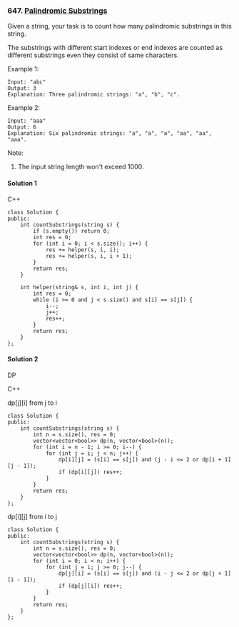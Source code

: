 ### 647\. [Palindromic Substrings](https://leetcode.com/problems/palindromic-substrings/)

Given a string, your task is to count how many palindromic substrings in this string.

The substrings with different start indexes or end indexes are counted as different substrings even they consist of same characters.

Example 1:
```
Input: "abc"
Output: 3
Explanation: Three palindromic strings: "a", "b", "c".
```

Example 2:
```
Input: "aaa"
Output: 6
Explanation: Six palindromic strings: "a", "a", "a", "aa", "aa", "aaa".
```

Note:

1. The input string length won't exceed 1000.


#### Solution 1

C++

```
class Solution {
public:
    int countSubstrings(string s) {
        if (s.empty()) return 0;
        int res = 0;
        for (int i = 0; i < s.size(); i++) {
            res += helper(s, i, i);
            res += helper(s, i, i + 1);
        }
        return res;
    }
    
    int helper(string& s, int i, int j) {
        int res = 0;
        while (i >= 0 and j < s.size() and s[i] == s[j]) {
            i--;
            j++;
            res++;
        }
        return res;
    }
};
```

#### Solution 2

DP

C++

dp\[j\]\[i\] from j to i

```
class Solution {
public:
    int countSubstrings(string s) {
        int n = s.size(), res = 0;
        vector<vector<bool>> dp(n, vector<bool>(n));
        for (int i = n - 1; i >= 0; i--) {
            for (int j = i; j < n; j++) {
                dp[i][j] = (s[i] == s[j]) and (j - i <= 2 or dp[i + 1][j - 1]);
                if (dp[i][j]) res++;
            }
        }
        return res;
    }
};
```

dp\[i\]\[j\] from i to j

```
class Solution {
public:
    int countSubstrings(string s) {
        int n = s.size(), res = 0;
        vector<vector<bool>> dp(n, vector<bool>(n));
        for (int i = 0; i < n; i++) {
            for (int j = i; j >= 0; j--) {
                dp[j][i] = (s[i] == s[j]) and (i - j <= 2 or dp[j + 1][i - 1]);
                if (dp[j][i]) res++;
            }
        }
        return res;
    }
};
```

